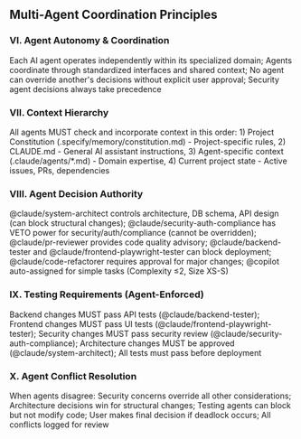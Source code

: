## Multi-Agent Coordination Principles
<!-- Added by Multi-Agent Framework -->

### VI. Agent Autonomy & Coordination
Each AI agent operates independently within its specialized domain; Agents coordinate through standardized interfaces and shared context; No agent can override another's decisions without explicit user approval; Security agent decisions always take precedence

### VII. Context Hierarchy
All agents MUST check and incorporate context in this order: 1) Project Constitution (.specify/memory/constitution.md) - Project-specific rules, 2) CLAUDE.md - General AI assistant instructions, 3) Agent-specific context (.claude/agents/*.md) - Domain expertise, 4) Current project state - Active issues, PRs, dependencies

### VIII. Agent Decision Authority
@claude/system-architect controls architecture, DB schema, API design (can block structural changes); @claude/security-auth-compliance has VETO power for security/auth/compliance (cannot be overridden); @claude/pr-reviewer provides code quality advisory; @claude/backend-tester and @claude/frontend-playwright-tester can block deployment; @claude/code-refactorer requires approval for major changes; @copilot auto-assigned for simple tasks (Complexity ≤2, Size XS-S)

### IX. Testing Requirements (Agent-Enforced)
Backend changes MUST pass API tests (@claude/backend-tester); Frontend changes MUST pass UI tests (@claude/frontend-playwright-tester); Security changes MUST pass security review (@claude/security-auth-compliance); Architecture changes MUST be approved (@claude/system-architect); All tests must pass before deployment

### X. Agent Conflict Resolution
When agents disagree: Security concerns override all other considerations; Architecture decisions win for structural changes; Testing agents can block but not modify code; User makes final decision if deadlock occurs; All conflicts logged for review